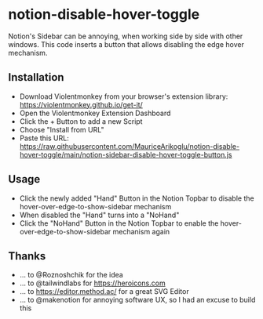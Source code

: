 # notion-disable-hover-toggle
Notion's Sidebar can be annoying, when working side by side with other windows. This code inserts a button that allows disabling the edge hover mechanism.

## Installation
- Download Violentmonkey from your browser's extension library: https://violentmonkey.github.io/get-it/
- Open the Violentmonkey Extension Dashboard
- Click the + Button to add a new Script
- Choose "Install from URL"
- Paste this URL: https://raw.githubusercontent.com/MauriceArikoglu/notion-disable-hover-toggle/main/notion-sidebar-disable-hover-toggle-button.js

## Usage
- Click the newly added "Hand" Button in the Notion Topbar to disable the hover-over-edge-to-show-sidebar mechanism
- When disabled the "Hand" turns into a "NoHand"
- Click the "NoHand" Button in the Notion Topbar to enable the hover-over-edge-to-show-sidebar mechanism again

## Thanks
- ... to @Roznoshchik for the idea
- ... to @tailwindlabs for https://heroicons.com
- ... to https://editor.method.ac/ for a great SVG Editor
- ... to @makenotion for annoying software UX, so I had an excuse to build this
